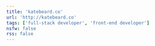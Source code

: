 ```yaml
---
title: 'katebeard.co'
url: 'http://katebeard.co'
tags: ['full-stack developer', 'front-end developer']
nsfw: false
rss: false
---
```

